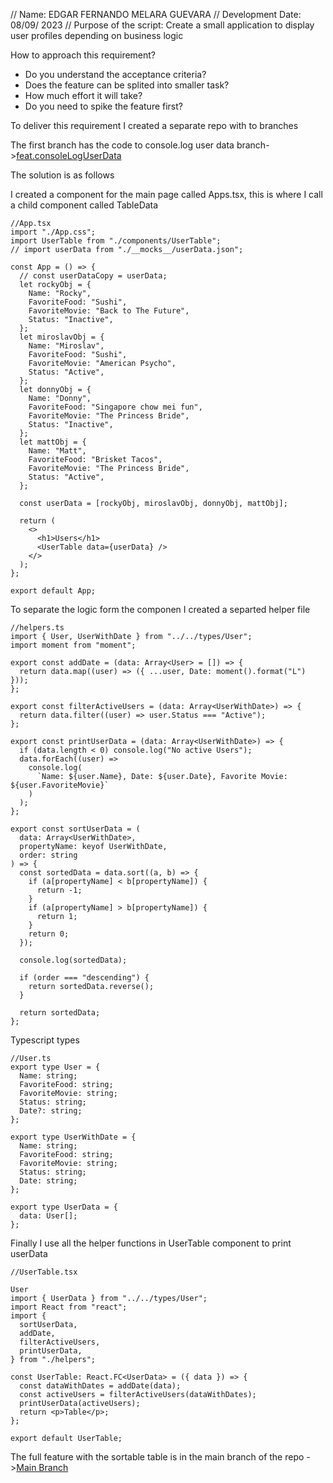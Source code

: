 // Name: EDGAR FERNANDO MELARA GUEVARA
// Development Date: 08/09/ 2023
// Purpose of the script: Create a small application to display user profiles depending on business logic

How to approach this requirement?

- Do you understand the acceptance criteria?
- Does the feature can be splited into smaller task?
- How much effort it will take? 
- Do you need to spike the feature first?


To deliver this requirement I created a separate repo with to branches

The first branch has the code to console.log user data  branch->[feat.consoleLogUserData](https://github.com/Edgematch/perseus_test/tree/feat.consoleLogUserData)

The solution is as follows

I created a component for the main page called Apps.tsx, this is where I call a child component called TableData
```
//App.tsx
import "./App.css";
import UserTable from "./components/UserTable";
// import userData from "./__mocks__/userData.json";

const App = () => {
  // const userDataCopy = userData;
  let rockyObj = {
    Name: "Rocky",
    FavoriteFood: "Sushi",
    FavoriteMovie: "Back to The Future",
    Status: "Inactive",
  };
  let miroslavObj = {
    Name: "Miroslav",
    FavoriteFood: "Sushi",
    FavoriteMovie: "American Psycho",
    Status: "Active",
  };
  let donnyObj = {
    Name: "Donny",
    FavoriteFood: "Singapore chow mei fun",
    FavoriteMovie: "The Princess Bride",
    Status: "Inactive",
  };
  let mattObj = {
    Name: "Matt",
    FavoriteFood: "Brisket Tacos",
    FavoriteMovie: "The Princess Bride",
    Status: "Active",
  };

  const userData = [rockyObj, miroslavObj, donnyObj, mattObj];

  return (
    <>
      <h1>Users</h1>
      <UserTable data={userData} />
    </>
  );
};

export default App;

```

To separate the logic form the componen I created a separted helper file

```
//helpers.ts
import { User, UserWithDate } from "../../types/User";
import moment from "moment";

export const addDate = (data: Array<User> = []) => {
  return data.map((user) => ({ ...user, Date: moment().format("L") }));
};

export const filterActiveUsers = (data: Array<UserWithDate>) => {
  return data.filter((user) => user.Status === "Active");
};

export const printUserData = (data: Array<UserWithDate>) => {
  if (data.length < 0) console.log("No active Users");
  data.forEach((user) =>
    console.log(
      `Name: ${user.Name}, Date: ${user.Date}, Favorite Movie: ${user.FavoriteMovie}`
    )
  );
};

export const sortUserData = (
  data: Array<UserWithDate>,
  propertyName: keyof UserWithDate,
  order: string
) => {
  const sortedData = data.sort((a, b) => {
    if (a[propertyName] < b[propertyName]) {
      return -1;
    }
    if (a[propertyName] > b[propertyName]) {
      return 1;
    }
    return 0;
  });

  console.log(sortedData);

  if (order === "descending") {
    return sortedData.reverse();
  }

  return sortedData;
};
``` 

Typescript types
```
//User.ts
export type User = {
  Name: string;
  FavoriteFood: string;
  FavoriteMovie: string;
  Status: string;
  Date?: string;
};

export type UserWithDate = {
  Name: string;
  FavoriteFood: string;
  FavoriteMovie: string;
  Status: string;
  Date: string;
};

export type UserData = {
  data: User[];
};
```

Finally I use all the helper functions in UserTable component to print userData
```
//UserTable.tsx

User
import { UserData } from "../../types/User";
import React from "react";
import {
  sortUserData,
  addDate,
  filterActiveUsers,
  printUserData,
} from "./helpers";

const UserTable: React.FC<UserData> = ({ data }) => {
  const dataWithDates = addDate(data);
  const activeUsers = filterActiveUsers(dataWithDates);
  printUserData(activeUsers);
  return <p>Table</p>;
};

export default UserTable;
```

The full feature with the sortable table is in the main branch of the repo ->[Main Branch](https://github.com/Edgematch/perseus_test/tree/main)
